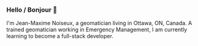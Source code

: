 ### Hello / Bonjour 👋

I'm Jean-Maxime Noiseux, a geomatician living in Ottawa, ON, Canada. A trained geomatician working in Emergency Management, I am currently learning to become a full-stack developer.

<!--
**noiseux/noiseux** is a ✨ _special_ ✨ repository because its `README.md` (this file) appears on your GitHub profile.

Here are some ideas to get you started:

- 🔭 I’m currently working on ...
- 🌱 I’m currently learning ...
- 👯 I’m looking to collaborate on ...
- 🤔 I’m looking for help with ...
- 💬 Ask me about ...
- 📫 How to reach me: ...
- 😄 Pronouns: ...
- ⚡ Fun fact: ...
-->
